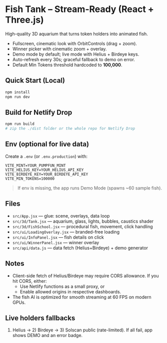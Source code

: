 # Fish Tank – Stream-Ready (React + Three.js)

High-quality 3D aquarium that turns token holders into animated fish.
- Fullscreen, cinematic look with OrbitControls (drag + zoom).
- Winner picker with cinematic zoom + overlay.
- Demo mode by default; live mode with Helius + Birdeye keys.
- Auto-refresh every 30s; graceful fallback to demo on error.
- Default Min Tokens threshold hardcoded to **100,000**.

## Quick Start (Local)
```bash
npm install
npm run dev
```

## Build for Netlify Drop
```bash
npm run build
# zip the ./dist folder or the whole repo for Netlify Drop
```

## Env (optional for live data)
Create a `.env` (or `.env.production`) with:
```
VITE_MINT=YOUR_PUMPFUN_MINT
VITE_HELIUS_KEY=YOUR_HELIUS_API_KEY
VITE_BIRDEYE_KEY=YOUR_BIRDEYE_API_KEY
VITE_MIN_TOKENS=100000
```

> If env is missing, the app runs Demo Mode (spawns ~60 sample fish).

## Files
- `src/App.jsx` — glue: scene, overlays, data loop
- `src/3d/Tank.jsx` — aquarium, glass, lights, bubbles, caustics shader
- `src/3d/FishSchool.jsx` — procedural fish, movement, click handling
- `src/ui/LoadingOverlay.jsx` — branded-free loading
- `src/ui/InfoPanel.jsx` — fish details on click
- `src/ui/WinnerPanel.jsx` — winner overlay
- `src/api/data.js` — data fetch (Helius+Birdeye) + demo generator

## Notes
- Client-side fetch of Helius/Birdeye may require CORS allowance. If you hit CORS, either:
  - Use Netlify functions as a small proxy, or
  - Enable allowed origins in respective dashboards.
- The fish AI is optimized for smooth streaming at 60 FPS on modern GPUs.


## Live holders fallbacks
1) Helius → 2) Birdeye → 3) Solscan public (rate-limited). If all fail, app shows DEMO and an error badge.
